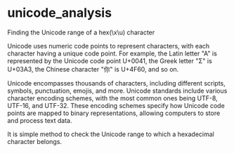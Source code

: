 # unicode_analysis
Finding the Unicode range of a hex(\x\u) character

Unicode uses numeric code points to represent characters, with each character having a unique code point. For example, the Latin letter "A" is represented by the Unicode code point U+0041, the Greek letter "Σ" is U+03A3, the Chinese character "你" is U+4F60, and so on.

Unicode encompasses thousands of characters, including different scripts, symbols, punctuation, emojis, and more. Unicode standards include various character encoding schemes, with the most common ones being UTF-8, UTF-16, and UTF-32. These encoding schemes specify how Unicode code points are mapped to binary representations, allowing computers to store and process text data.

It is simple method to check the Unicode range to which a hexadecimal character belongs.
